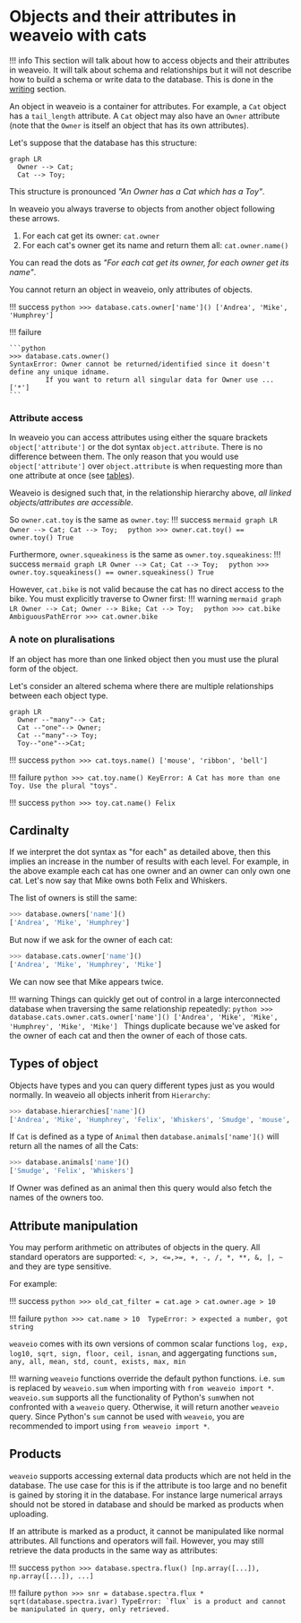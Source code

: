 # Objects and their attributes in weaveio with cats

!!! info
    This section will talk about how to access objects and their attributes in weaveio.
    It will talk about schema and relationships but it will not describe how to build a schema or write data to the database.
    This is done in the [writing](schema.md) section.

An object in weaveio is a container for attributes.
For example, a `Cat` object has a `tail_length` attribute. 
A `Cat` object may also have an `Owner` attribute (note that the `Owner` is itself an object that has its own attributes).

Let's suppose that the database has this structure:

``` mermaid
graph LR
  Owner --> Cat;
  Cat --> Toy;  
```
This structure is pronounced *"An Owner has a Cat which has a Toy"*.

In weaveio you always traverse to objects from another object following these arrows.

1. For each cat get its owner: `cat.owner`
2. For each cat's owner get its name and return them all: `cat.owner.name()`

You can read the dots as *"For each cat get its owner, for each owner get its name"*.

You cannot return an object in weaveio, only attributes of objects.

!!! success
    ```python
    >>> database.cats.owner['name']()
    ['Andrea', 'Mike', 'Humphrey']
    ```

!!! failure
    
    ```python
    >>> database.cats.owner()
    SyntaxError: Owner cannot be returned/identified since it doesn't define any unique idname. 
             If you want to return all singular data for Owner use ...['*']
    ```

### Attribute access
In weaveio you can access attributes using either the square brackets `object['attribute']` or the dot syntax `object.attribute`. 
There is no difference between them. 
The only reason that you would use `object['attribute']` over `object.attribute` is when requesting more than one attribute at once (see [tables](tables.md)).

Weaveio is designed such that, in the relationship hierarchy above, *all linked objects/attributes are accessible*.

So `owner.cat.toy` is the same as `owner.toy`:
!!! success
    ``` mermaid
    graph LR
      Owner --> Cat;
      Cat --> Toy;  
    ```
    ```python
    >>> owner.cat.toy() == owner.toy()
    True
    ```

Furthermore, `owner.squeakiness` is the same as `owner.toy.squeakiness`:
!!! success
    ``` mermaid
    graph LR
      Owner --> Cat;
      Cat --> Toy;  
    ```
    ```python
    >>> owner.toy.squeakiness() == owner.squeakiness()
    True
    ```

However, `cat.bike` is not valid because the cat has no direct access to the bike. 
You must explicitly traverse to Owner first:
!!! warning
    ``` mermaid
    graph LR
      Owner --> Cat;
      Owner --> Bike;
      Cat --> Toy;  
    ```
    ```python
    >>> cat.bike
    AmbiguousPathError
    >>> cat.owner.bike    
    ```



### A note on pluralisations
If an object has more than one linked object then you must use the plural form of the object. 

Let's consider an altered schema where there are multiple relationships between each object type.
``` mermaid
graph LR
  Owner --"many"--> Cat;
  Cat --"one"--> Owner;
  Cat --"many"--> Toy;
  Toy--"one"-->Cat;
```

!!! success
    ```python
    >>> cat.toys.name()
    ['mouse', 'ribbon', 'bell']
    ```

!!! failure
    ```python
    >>> cat.toy.name()
    KeyError: A Cat has more than one Toy. Use the plural "toys".
    ```

!!! success
    ```python
    >>> toy.cat.name()
    Felix
    ```

## Cardinalty
If we interpret the dot syntax as "for each" as detailed above, then this implies an increase in the number of results with each level.
For example, in the above example each cat has one owner and an owner can only own one cat. 
Let's now say that Mike owns both Felix and Whiskers.

The list of owners is still the same:
```python
>>> database.owners['name']()
['Andrea', 'Mike', 'Humphrey']
```

But now if we ask for the owner of each cat:
```python
>>> database.cats.owner['name']()
['Andrea', 'Mike', 'Humphrey', 'Mike']
```
We can now see that Mike appears twice.
    
!!! warning
    Things can quickly get out of control in a large interconnected database when traversing the same relationship repeatedly: 
    ```python
    >>> database.cats.owner.cats.owner['name']()
    ['Andrea', 'Mike', 'Mike', 'Humphrey', 'Mike', 'Mike']
    ```
    Things duplicate because we've asked for the owner of each cat and then the owner of each of those cats.


## Types of object
Objects have types and you can query different types just as you would normally. 
In weaveio all objects inherit from `Hierarchy`:

```python
>>> database.hierarchies['name']()
['Andrea', 'Mike', 'Humphrey', 'Felix', 'Whiskers', 'Smudge', 'mouse', 'ribbon', 'bell']
```
If `Cat` is defined as a type of `Animal` then `database.animals['name']()` will return all the names of all the Cats:

```python
>>> database.animals['name']()
['Smudge', 'Felix', 'Whiskers']
```
If Owner was defined as an animal then this query would also fetch the names of the owners too.



## Attribute manipulation
You may perform arithmetic on attributes of objects in the query. 
All standard operators are supported: `<, >, <=,>=, +, -, /, *, **, &, |, ~` and they are type sensitive.

For example:

!!! success
    ```python
    >>> old_cat_filter = cat.age > cat.owner.age > 10
    ```

!!! failure
    ```python
    >>> cat.name > 10 
    TypeError: > expected a number, got string
    ```

`weaveio` comes with its own versions of common scalar functions
`log, exp, log10, sqrt, sign, floor, ceil, isnan`, and aggergating functions
`sum, any, all, mean, std, count, exists, max, min`

!!! warning
    `weaveio` functions override the default python functions.
    i.e. `sum` is replaced by `weaveio.sum` when importing with `from weaveio import *`.
    `weaveio.sum` supports all the functionality of Python's `sum`when not confronted with a `weaveio` query.
    Otherwise, it will return another `weaveio` query.
    Since Python's `sum` cannot be used with `weaveio`, you are recommended to import using `from weaveio import *`.


## Products
`weaveio` supports accessing external data products which are not held in the database.
The use case for this is if the attribute is too large and no benefit is gained by storing it in the database.
For instance large numerical arrays should not be stored in database and should be marked as products when uploading.

If an attribute is marked as a product, it cannot be manipulated like normal attributes. 
All functions and operators will fail.
However, you may still retrieve the data products in the same way as attributes:

!!! success
    ```python
    >>> database.spectra.flux()
    [np.array([...]), np.array([...]), ...]
    ```

!!! failure
    ```python
    >>> snr = database.spectra.flux * sqrt(database.spectra.ivar)
    TypeError: `flux` is a product and cannot be manipulated in query, only retrieved.
    ```

